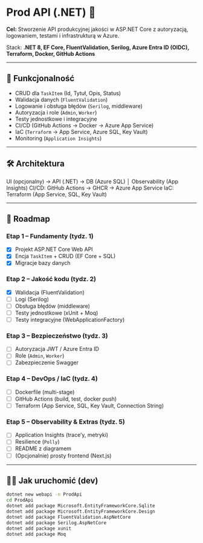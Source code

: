 # Prod API (.NET) 🚀

**Cel:** Stworzenie API produkcyjnej jakości w ASP.NET Core z autoryzacją, logowaniem, testami i infrastrukturą w Azure.

Stack: **.NET 8, EF Core, FluentValidation, Serilog, Azure Entra ID (OIDC), Terraform, Docker, GitHub Actions**

---

## 🎯 Funkcjonalność

- CRUD dla `TaskItem` (Id, Tytuł, Opis, Status)
- Walidacja danych (`FluentValidation`)
- Logowanie i obsługa błędów (`Serilog`, middleware)
- Autoryzacja i role (`Admin`, `Worker`)
- Testy jednostkowe i integracyjne
- CI/CD (GitHub Actions → Docker → Azure App Service)
- IaC (`Terraform` → App Service, Azure SQL, Key Vault)
- Monitoring (`Application Insights`)

---

## 🛠 Architektura

UI (opcjonalny) → API (.NET) → DB (Azure SQL)
│
Observability (App Insights)
CI/CD: GitHub Actions → GHCR → Azure App Service
IaC: Terraform (App Service, SQL, Key Vault)

---

## 🚦 Roadmap

### Etap 1 – Fundamenty (tydz. 1)

- [x] Projekt ASP.NET Core Web API
- [x] Encja `TaskItem` + CRUD (EF Core + SQL)
- [x] Migracje bazy danych

### Etap 2 – Jakość kodu (tydz. 2)

- [x] Walidacja (FluentValidation)
- [ ] Logi (Serilog)
- [ ] Obsługa błędów (middleware)
- [ ] Testy jednostkowe (xUnit + Moq)
- [ ] Testy integracyjne (WebApplicationFactory)

### Etap 3 – Bezpieczeństwo (tydz. 3)

- [ ] Autoryzacja JWT / Azure Entra ID
- [ ] Role (`Admin`, `Worker`)
- [ ] Zabezpieczenie Swagger

### Etap 4 – DevOps / IaC (tydz. 4)

- [ ] Dockerfile (multi-stage)
- [ ] GitHub Actions (build, test, docker push)
- [ ] Terraform (App Service, SQL, Key Vault, Connection String)

### Etap 5 – Observability & Extras (tydz. 5)

- [ ] Application Insights (trace’y, metryki)
- [ ] Resilience (`Polly`)
- [ ] README z diagramem
- [ ] (Opcjonalnie) prosty frontend (Next.js)

---

## 🧑‍💻 Jak uruchomić (dev)

```bash
dotnet new webapi -n ProdApi
cd ProdApi
dotnet add package Microsoft.EntityFrameworkCore.Sqlite
dotnet add package Microsoft.EntityFrameworkCore.Design
dotnet add package FluentValidation.AspNetCore
dotnet add package Serilog.AspNetCore
dotnet add package xunit
dotnet add package Moq
```

